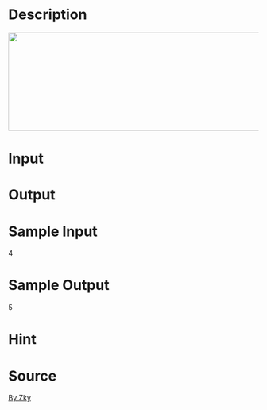 
# Description

<div class="content"><p><img height="198" width="566" alt="" src="/source/bzoj/3643/img/aHR0cHM6Ly9seWRzeS5jb20vSnVkZ2VPbmxpbmUvdXBsb2FkLzIwMTQwNy8xMSgxKS5qcGc=.jpg"/></p></div>

# Input

<div class="content"></div>

# Output

<div class="content"></div>

# Sample Input

<div class="content"><span class="sampledata">4</span></div>

# Sample Output

<div class="content"><span class="sampledata">5</span></div>

# Hint

<div class="content"><p></p></div>

# Source

<div class="content"><p><a href="problemset.php?search=By Zky">By Zky</a></p></div>

